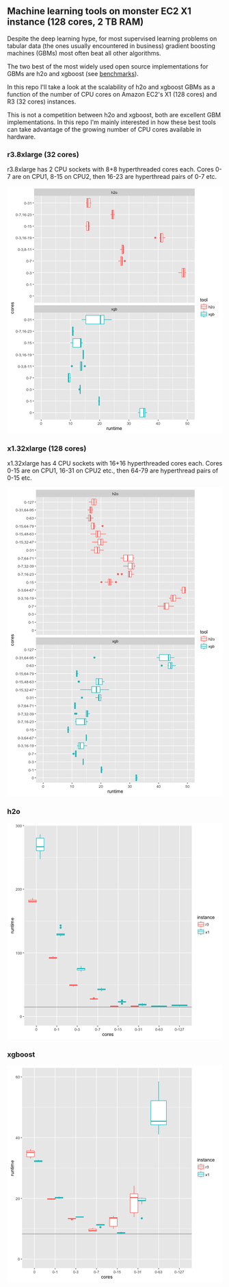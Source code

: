
## Machine learning tools on monster EC2 X1 instance (128 cores, 2 TB RAM) 

Despite the deep learning hype, for most supervised learning problems on tabular data 
(the ones usually encountered in business) gradient boosting machines (GBMs) most often beat
all other algorithms. 

The two best of the most widely used open source implementations for GBMs 
are h2o and xgboost (see [benchmarks](https://github.com/szilard/benchm-ml)).

In this repo I'll take a look at the scalability of h2o and xgboost GBMs as a function
of the number of CPU cores on Amazon EC2's X1 (128 cores) and R3 (32 cores) instances.

This is not a competition between h2o and xgboost, both are excellent GBM implementations.
In this repo I'm mainly interested in how these best tools can take advantage of the 
growing number of CPU cores available in hardware.


### r3.8xlarge (32 cores)

r3.8xlarge has 2 CPU sockets with 8+8 hyperthreaded cores each.
Cores 0-7 are on CPU1, 8-15 on CPU2, then 16-23 are hyperthread pairs of 0-7 etc.

<img src="figs/r3-1.png" width="800">


### x1.32xlarge (128 cores)

x1.32xlarge has 4 CPU sockets with 16+16 hyperthreaded cores each.
Cores 0-15 are on CPU1, 16-31 on CPU2 etc., then 64-79 are hyperthread pairs of 0-15 etc.

![img](figs/x1-1.png)


### h2o

![img](figs/h2o-1.png)


### xgboost 

![img](figs/xgb-1.png)


